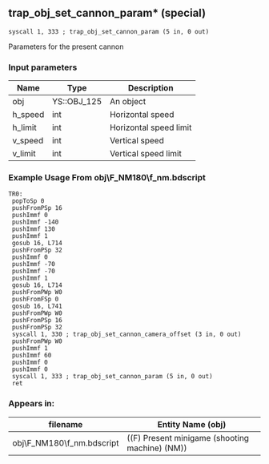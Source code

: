 ## trap_obj_set_cannon_param* (special)

`syscall 1, 333 ; trap_obj_set_cannon_param (5 in, 0 out)`

Parameters for the present cannon

### Input parameters
| Name | Type | Description
|------|------|------------
| obj   | YS::OBJ_125   | An object
| h_speed   | int   | Horizontal speed
| h_limit   | int   | Horizontal speed limit
| v_speed   | int   | Vertical speed
| v_limit   | int   | Vertical speed limit


### Example Usage From obj\F_NM180\f_nm.bdscript
```plaintext
TR0:
 popToSp 0
 pushFromPSp 16
 pushImmf 0
 pushImmf -140
 pushImmf 130
 pushImmf 1
 gosub 16, L714
 pushFromPSp 32
 pushImmf 0
 pushImmf -70
 pushImmf -70
 pushImmf 1
 gosub 16, L714
 pushFromPWp W0
 pushFromFSp 0
 gosub 16, L741
 pushFromPWp W0
 pushFromPSp 16
 pushFromPSp 32
 syscall 1, 330 ; trap_obj_set_cannon_camera_offset (3 in, 0 out)
 pushFromPWp W0
 pushImmf 1
 pushImmf 60
 pushImmf 0
 pushImmf 0
 syscall 1, 333 ; trap_obj_set_cannon_param (5 in, 0 out)
 ret
```


### Appears in:
| filename | Entity Name (obj)
|----------|-------------
| obj\F_NM180\f_nm.bdscript       | ((F) Present minigame (shooting machine) (NM))          



